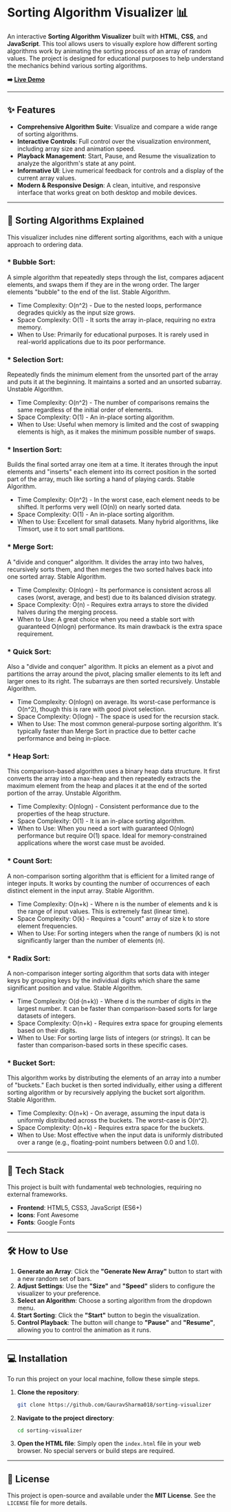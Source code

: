 # Sorting Algorithm Visualizer 📊

An interactive **Sorting Algorithm Visualizer** built with **HTML**, **CSS**, and **JavaScript**. This tool allows users to visually explore how different sorting algorithms work by animating the sorting process of an array of random values. The project is designed for educational purposes to help understand the mechanics behind various sorting algorithms.



**➡️ [Live Demo](https://github.com/GauravSharma018/Sorting-Algorithm-Visualizer/)**

---
## ✨ Features

* **Comprehensive Algorithm Suite**: Visualize and compare a wide range of sorting algorithms.
* **Interactive Controls**: Full control over the visualization environment, including array size and animation speed.
* **Playback Management**: Start, Pause, and Resume the visualization to analyze the algorithm's state at any point.
* **Informative UI**: Live numerical feedback for controls and a display of the current array values.
* **Modern & Responsive Design**: A clean, intuitive, and responsive interface that works great on both desktop and mobile devices.

---
## 🧠 Sorting Algorithms Explained

This visualizer includes nine different sorting algorithms, each with a unique approach to ordering data.

### * **Bubble Sort**:
A simple algorithm that repeatedly steps through the list, compares adjacent elements, and swaps them if they are in the wrong order. The larger elements "bubble" to the end of the list. Stable Algorithm.
* Time Complexity: O(n^2) - Due to the nested loops, performance degrades quickly as the input size grows.
* Space Complexity: O(1) - It sorts the array in-place, requiring no extra memory.
* When to Use: Primarily for educational purposes. It is rarely used in real-world applications due to its poor performance.

### * **Selection Sort**:
Repeatedly finds the minimum element from the unsorted part of the array and puts it at the beginning. It maintains a sorted and an unsorted subarray. Unstable Algorithm.
* Time Complexity: O(n^2) - The number of comparisons remains the same regardless of the initial order of elements.
* Space Complexity: O(1) - An in-place sorting algorithm.
* When to Use: Useful when memory is limited and the cost of swapping elements is high, as it makes the minimum possible number of swaps.

### * **Insertion Sort**: 
Builds the final sorted array one item at a time. It iterates through the input elements and "inserts" each element into its correct position in the sorted part of the array, much like sorting a hand of playing cards. Stable Algorithm.
* Time Complexity: O(n^2) - In the worst case, each element needs to be shifted. It performs very well (O(n)) on nearly sorted data.
* Space Complexity: O(1) - An in-place sorting algorithm.
* When to Use: Excellent for small datasets. Many hybrid algorithms, like Timsort, use it to sort small partitions.

### * **Merge Sort**: 
A "divide and conquer" algorithm. It divides the array into two halves, recursively sorts them, and then merges the two sorted halves back into one sorted array. Stable Algorithm.
* Time Complexity: O(nlogn) - Its performance is consistent across all cases (worst, average, and best) due to its balanced division strategy.
* Space Complexity: O(n) - Requires extra arrays to store the divided halves during the merging process.
* When to Use: A great choice when you need a stable sort with guaranteed O(nlogn) performance. Its main drawback is the extra space requirement.

### * **Quick Sort**: 
Also a "divide and conquer" algorithm. It picks an element as a pivot and partitions the array around the pivot, placing smaller elements to its left and larger ones to its right. The subarrays are then sorted recursively. Unstable Algorithm.
* Time Complexity: O(nlogn) on average. Its worst-case performance is O(n^2), though this is rare with good pivot selection.
* Space Complexity: O(logn) - The space is used for the recursion stack.
* When to Use: The most common general-purpose sorting algorithm. It's typically faster than Merge Sort in practice due to better cache performance and being in-place.

### * **Heap Sort**: 
This comparison-based algorithm uses a binary heap data structure. It first converts the array into a max-heap and then repeatedly extracts the maximum element from the heap and places it at the end of the sorted portion of the array. Unstable Algorithm.
* Time Complexity: O(nlogn) - Consistent performance due to the properties of the heap structure.
* Space Complexity: O(1) - It is an in-place sorting algorithm.
* When to Use: When you need a sort with guaranteed O(nlogn) performance but require O(1) space. Ideal for memory-constrained applications where the worst case must be avoided.

### * **Count Sort**: 
A non-comparison sorting algorithm that is efficient for a limited range of integer inputs. It works by counting the number of occurrences of each distinct element in the input array. Stable Algorithm.
* Time Complexity: O(n+k) - Where n is the number of elements and k is the range of input values. This is extremely fast (linear time).
* Space Complexity: O(k) - Requires a "count" array of size k to store element frequencies.
* When to Use: For sorting integers when the range of numbers (k) is not significantly larger than the number of elements (n).

### * **Radix Sort**: 
A non-comparison integer sorting algorithm that sorts data with integer keys by grouping keys by the individual digits which share the same significant position and value. Stable Algorithm.
* Time Complexity: O(d⋅(n+k)) - Where d is the number of digits in the largest number. It can be faster than comparison-based sorts for large datasets of integers.
* Space Complexity: O(n+k) - Requires extra space for grouping elements based on their digits.
* When to Use: For sorting large lists of integers (or strings). It can be faster than comparison-based sorts in these specific cases.

### * **Bucket Sort**: 
This algorithm works by distributing the elements of an array into a number of "buckets." Each bucket is then sorted individually, either using a different sorting algorithm or by recursively applying the bucket sort algorithm. Stable Algorithm.
* Time Complexity: O(n+k) - On average, assuming the input data is uniformly distributed across the buckets. The worst-case is O(n^2).
* Space Complexity: O(n+k) - Requires extra space for the buckets.
* When to Use: Most effective when the input data is uniformly distributed over a range (e.g., floating-point numbers between 0.0 and 1.0).

---
## 🚀 Tech Stack

This project is built with fundamental web technologies, requiring no external frameworks.

* **Frontend**: HTML5, CSS3, JavaScript (ES6+)
* **Icons**: Font Awesome
* **Fonts**: Google Fonts

---
## 🛠️ How to Use

1.  **Generate an Array**: Click the **"Generate New Array"** button to start with a new random set of bars.
2.  **Adjust Settings**: Use the **"Size"** and **"Speed"** sliders to configure the visualizer to your preference.
3.  **Select an Algorithm**: Choose a sorting algorithm from the dropdown menu.
4.  **Start Sorting**: Click the **"Start"** button to begin the visualization.
5.  **Control Playback**: The button will change to **"Pause"** and **"Resume"**, allowing you to control the animation as it runs.

---
## 💻 Installation

To run this project on your local machine, follow these simple steps.

1.  **Clone the repository**:
    ```bash
    git clone https://github.com/GauravSharma018/sorting-visualizer
    ```

2.  **Navigate to the project directory**:
    ```bash
    cd sorting-visualizer
    ```

3.  **Open the HTML file**:
    Simply open the `index.html` file in your web browser. No special servers or build steps are required.

---
## 📄 License

This project is open-source and available under the **MIT License**. See the `LICENSE` file for more details.
